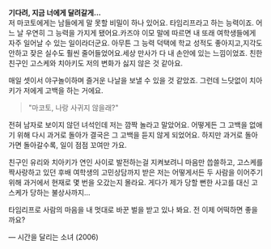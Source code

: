 **기다려, 지금 너에게 달려갈게...**  
저 마코토에게는 남들에게 말 못할 비밀이 하나 있어요. 타임리프라고 하는 능력이죠. 어느 날 우연히 그 능력을 가지게 됐어요.카즈야 이모 말에 따르면 내 또래 여학생들에게 자주 일어날 수 있는 일이라더군요. 아무튼 그 능력 덕택에 학교 성적도 좋아지고,지각도 안하고 잦은 실수도 훨씬 줄어들었어요.세상 만사가 다 내 손안에 있는 느낌이었죠. 친한 친구인 고스케와 치아키도 저의 변화가 싫지 않은 것 같아요.

매일 셋이서 야구놀이하며 즐거운 나날을 보낼 수 있을 것 같았죠. 그런데 느닷없이 치아키가 저에게 고백을 하는 거에요.

> "마코토, 나랑 사귀지 않을래?"

전혀 남자로 보이지 않던 녀석인데 저는 깜짝 놀라고 말았어요. 어떻게든 그 고백을 없애기 위해 다시 과거로 돌아가 결국은 그 고백을 듣지 않게 되었어요. 하지만 과거로 돌아가면 돌아갈수록, 일이 점점 꼬여만 가요.

친구인 유리와 치아키가 연인 사이로 발전하는걸 지켜보려니 마음만 씁쓸하고, 고스케를 짝사랑하고 있던 후배 여학생의 고민상담까지 받은 저는 어떻게서든 두 사람을 이어주기 위해 과거에서 현재로 몇 번을 오갔는지 몰라요. 게다가 제가 당할 뻔한 사고를 대신 고스케가 당하는 불상사까지…

타임리프로 사람의 마음을 내 멋대로 바꾼 벌을 받고 있나 봐요. 전 이제 어떡하면 좋을까요?

― 시간을 달리는 소녀 (2006)